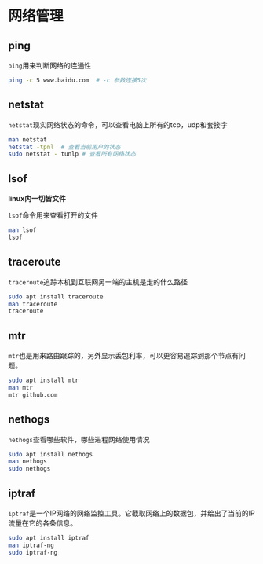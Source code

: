 # 网络管理

## ping

`ping`用来判断网络的连通性

```bash
ping -c 5 www.baidu.com  # -c 参数连接5次
```

## netstat

`netstat`现实网络状态的命令，可以查看电脑上所有的tcp，udp和套接字

```bash
man netstat
netstat -tpnl  # 查看当前用户的状态
sudo netstat - tunlp # 查看所有网络状态
```

## lsof

**linux内一切皆文件**

`lsof`命令用来查看打开的文件

```bash
man lsof
lsof
```

## traceroute

`traceroute`追踪本机到互联网另一端的主机是走的什么路径

```bash
sudo apt install traceroute
man traceroute
traceroute

```

## mtr

`mtr`也是用来路由跟踪的，另外显示丢包利率，可以更容易追踪到那个节点有问题。

```bash
sudo apt install mtr
man mtr
mtr github.com
```

## nethogs

`nethogs`查看哪些软件，哪些进程网络使用情况

```bash
sudo apt install nethogs
man nethogs
sudo nethogs
```

## iptraf

`iptraf`是一个IP网络的网络监控工具。它截取网络上的数据包，并给出了当前的IP流量在它的各条信息。

```bash
sudo apt install iptraf
man iptraf-ng
sudo iptraf-ng
```

